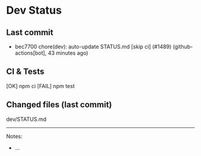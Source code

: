 # Dev Status

## Last commit
- bec7700 chore(dev): auto-update STATUS.md [skip ci] (#1489) (github-actions[bot], 43 minutes ago)
## CI & Tests
[OK] npm ci
[FAIL] npm test

## Changed files (last commit)
dev/STATUS.md

---
Notes:
- ...
